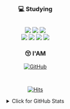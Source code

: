 

<div align=center>

<br>

### 💻 Studying

<br>
<img src="https://img.shields.io/badge/java-007396?style=for-the-badge&logo=java&logoColor=white">
<img src="https://img.shields.io/badge/spring-6DB33F?style=for-the-badge&logo=spring&logoColor=white">
<img src="https://img.shields.io/badge/springboot-6DB33F?style=for-the-badge&logo=springboot&logoColor=white">
<br>
<img src = "https://img.shields.io/badge/python-3670A0?style=for-the-badge&logo=python&logoColor=ffdd54">
<img src="https://img.shields.io/badge/mysql-4479A1?style=for-the-badge&logo=mysql&logoColor=white">
<img src="https://img.shields.io/badge/gradle-02303A?style=for-the-badge&logo=gradle&logoColor=white">
<img src = "https://img.shields.io/badge/Flutter-%2302569B.svg?style=for-the-badge&logo=Flutter&logoColor=white">
<br>

### 😚 I'AM

<p align="center">
    <a href="https://github.com/cvivis" target="_blank"><img alt="GitHub" src="https://img.shields.io/badge/-@cvivis-181717?style=for-the-badge&logo=GitHub&logoColor=white"></a>
</p>
<br>

[![Hits](https://hits.seeyoufarm.com/api/count/incr/badge.svg?url=https%3A%2F%2Fgithub.com%2Fcvivis&count_bg=%23000000&title_bg=%23000000&icon=&icon_color=%23FFFFFF&title=Visitors&edge_flat=false)](https://hits.seeyoufarm.com)
</div>

<div align=center>

<details>
<summary>Click for GitHub Stats</summary>
<p align="center">
    <img alt = "GitHub Stats" src="https://github-readme-stats.vercel.app/api?username=cvivis&show_icons=true&hide=issues&icon_color=000000&hide_border=true&title_color=5391FE&text_color=555">
    <br>
    <img alt = "Top Language" src="https://github-readme-stats.vercel.app/api/top-langs/?username=cvivis&hide=html,&hide_border=true&title_color=black&text_color=555"
</p>
</details>
